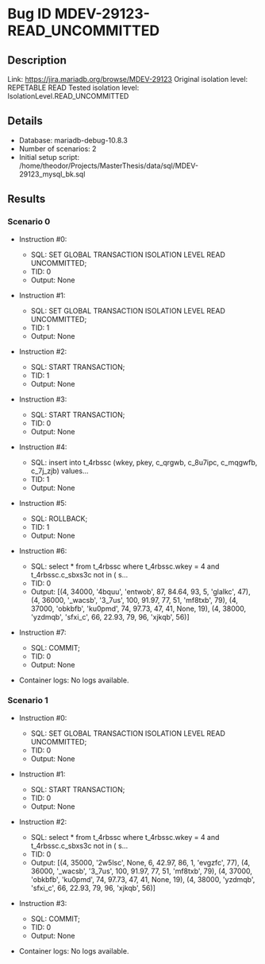 # Bug ID MDEV-29123-READ_UNCOMMITTED

## Description

Link:                     https://jira.mariadb.org/browse/MDEV-29123
Original isolation level: REPETABLE READ
Tested isolation level:   IsolationLevel.READ_UNCOMMITTED


## Details
 * Database: mariadb-debug-10.8.3
 * Number of scenarios: 2
 * Initial setup script: /home/theodor/Projects/MasterThesis/data/sql/MDEV-29123_mysql_bk.sql

## Results
### Scenario 0
 * Instruction #0:
     - SQL:  SET GLOBAL TRANSACTION ISOLATION LEVEL READ UNCOMMITTED;
     - TID: 0
     - Output: None
 * Instruction #1:
     - SQL:  SET GLOBAL TRANSACTION ISOLATION LEVEL READ UNCOMMITTED;
     - TID: 1
     - Output: None
 * Instruction #2:
     - SQL:  START TRANSACTION;
     - TID: 1
     - Output: None
 * Instruction #3:
     - SQL:  START TRANSACTION;
     - TID: 0
     - Output: None
 * Instruction #4:
     - SQL:  insert into t_4rbssc (wkey, pkey, c_qrgwb, c_8u7ipc, c_mqgwfb, c_7j_zjb) values...
     - TID: 1
     - Output: None
 * Instruction #5:
     - SQL:  ROLLBACK;
     - TID: 1
     - Output: None
 * Instruction #6:
     - SQL:  select * from t_4rbssc where t_4rbssc.wkey = 4 and t_4rbssc.c_sbxs3c not in ( s...
     - TID: 0
     - Output: [(4, 34000, '4bquu', 'entwob', 87, 84.64, 93, 5, 'glalkc', 47), (4, 36000, '_wacsb', '3_7us', 100, 91.97, 77, 51, 'mf8txb', 79), (4, 37000, 'obkbfb', 'ku0pmd', 74, 97.73, 47, 41, None, 19), (4, 38000, 'yzdmqb', 'sfxi_c', 66, 22.93, 79, 96, 'xjkqb', 56)]
 * Instruction #7:
     - SQL:  COMMIT;
     - TID: 0
     - Output: None

 * Container logs:
   No logs available.

### Scenario 1
 * Instruction #0:
     - SQL:  SET GLOBAL TRANSACTION ISOLATION LEVEL READ UNCOMMITTED;
     - TID: 0
     - Output: None
 * Instruction #1:
     - SQL:  START TRANSACTION;
     - TID: 0
     - Output: None
 * Instruction #2:
     - SQL:  select * from t_4rbssc where t_4rbssc.wkey = 4 and t_4rbssc.c_sbxs3c not in ( s...
     - TID: 0
     - Output: [(4, 35000, '2w5lsc', None, 6, 42.97, 86, 1, 'evgzfc', 77), (4, 36000, '_wacsb', '3_7us', 100, 91.97, 77, 51, 'mf8txb', 79), (4, 37000, 'obkbfb', 'ku0pmd', 74, 97.73, 47, 41, None, 19), (4, 38000, 'yzdmqb', 'sfxi_c', 66, 22.93, 79, 96, 'xjkqb', 56)]
 * Instruction #3:
     - SQL:  COMMIT;
     - TID: 0
     - Output: None

 * Container logs:
   No logs available.
